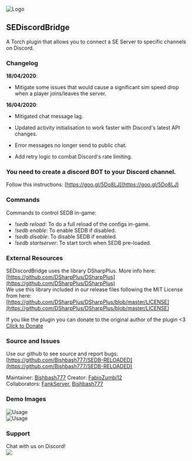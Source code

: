 ![Logo](https://torchapi.net/images/plugins/3cd3ba7f-c47c-4efe-8cf1-bd3f618f5b9c.png)

## SEDiscordBridge
A Torch plugin that allows you to connect a SE Server to specific channels on Discord.

### Changelog
**18/04/2020**:

- Mitigate some issues that would cause a significant sim speed drop when a player joins/leaves the server.

**16/04/2020**:

-  Mitigated chat message lag.

-  Updated activity initialisation to work faster with Discord's latest API changes.

-  Error messages no longer send to public chat.

-  Add retry logic to combat Discord's rate limiting.


### You need to create a discord BOT to your Discord channel. 
Follow this instructions: [https://goo.gl/5Do8LJ](https://goo.gl/5Do8LJ)

### Commands
Commands to control SEDB in-game:  
- *!sedb reload*: To do a full reload of the configs in-game.  
- *!sedb enable*: To enable SEDB if disabled.  
- *!sedb disable*: To disable SEDB if enabled.  
- *!sedb startserver*: To start torch when SEDB pre-loaded.  

### External Resources
SEDiscordBridge uses the library DSharpPlus. More info here:  
[https://github.com/DSharpPlus/DSharpPlus](https://github.com/DSharpPlus/DSharpPlus)  
We use this library included in our release files following the MIT License from here:  
[https://github.com/DSharpPlus/DSharpPlus/blob/master/LICENSE](https://github.com/DSharpPlus/DSharpPlus/blob/master/LICENSE)

If you like the plugin you can donate to the original author of the plugin &lt;3  
[Click to Donate](https://www.paypal.com/cgi-bin/webscr?cmd=_donations&amp;business=fabio.fmagalhaes12@gmail.com&amp;lc=EN&amp;item_name=SEDiscordBridge&amp;no_note=0&amp;cn=&amp;curency_code=USD&amp;bn=PP-DonationsBF:btn_donateCC_LG.gif:NonHosted)

###  Source and Issues
Use our github to see source and report bugs: [https://github.com/Bishbash777/SEDB-RELOADED](https://github.com/Bishbash777/SEDB-RELOADED)

Maintainer: [Bishbash777](https://github.com/Bishbash777)
Creator: [FabioZumbi12](https://github.com/FabioZumbi12)  
Collaborators: [FankServer](https://github.com/Fankserver), [Bishbash777](https://github.com/Bishbash777)

### Demo Images
![Usage](http://image.prntscr.com/image/PMWv8AakSyW76XqMB5zxgw.png)  
![Usage](http://image.prntscr.com/image/LasiWwrPToOqargmVepIJw.png)  

### Support
Chat with us on Discord!  
[![](https://forums-cdn.spongepowered.org/uploads/default/original/3X/f/b/fbc3ec58969d74daf563fa8596f455cf69d6b88d.jpeg)](https://discord.gg/VHTwk53)  
